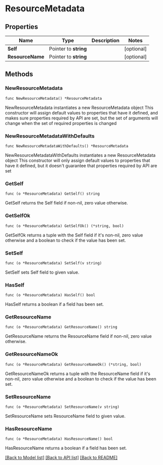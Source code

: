 # ResourceMetadata

## Properties

Name | Type | Description | Notes
------------ | ------------- | ------------- | -------------
**Self** | Pointer to **string** |  | [optional] 
**ResourceName** | Pointer to **string** |  | [optional] 

## Methods

### NewResourceMetadata

`func NewResourceMetadata() *ResourceMetadata`

NewResourceMetadata instantiates a new ResourceMetadata object
This constructor will assign default values to properties that have it defined,
and makes sure properties required by API are set, but the set of arguments
will change when the set of required properties is changed

### NewResourceMetadataWithDefaults

`func NewResourceMetadataWithDefaults() *ResourceMetadata`

NewResourceMetadataWithDefaults instantiates a new ResourceMetadata object
This constructor will only assign default values to properties that have it defined,
but it doesn't guarantee that properties required by API are set

### GetSelf

`func (o *ResourceMetadata) GetSelf() string`

GetSelf returns the Self field if non-nil, zero value otherwise.

### GetSelfOk

`func (o *ResourceMetadata) GetSelfOk() (*string, bool)`

GetSelfOk returns a tuple with the Self field if it's non-nil, zero value otherwise
and a boolean to check if the value has been set.

### SetSelf

`func (o *ResourceMetadata) SetSelf(v string)`

SetSelf sets Self field to given value.

### HasSelf

`func (o *ResourceMetadata) HasSelf() bool`

HasSelf returns a boolean if a field has been set.

### GetResourceName

`func (o *ResourceMetadata) GetResourceName() string`

GetResourceName returns the ResourceName field if non-nil, zero value otherwise.

### GetResourceNameOk

`func (o *ResourceMetadata) GetResourceNameOk() (*string, bool)`

GetResourceNameOk returns a tuple with the ResourceName field if it's non-nil, zero value otherwise
and a boolean to check if the value has been set.

### SetResourceName

`func (o *ResourceMetadata) SetResourceName(v string)`

SetResourceName sets ResourceName field to given value.

### HasResourceName

`func (o *ResourceMetadata) HasResourceName() bool`

HasResourceName returns a boolean if a field has been set.


[[Back to Model list]](../README.md#documentation-for-models) [[Back to API list]](../README.md#documentation-for-api-endpoints) [[Back to README]](../README.md)


